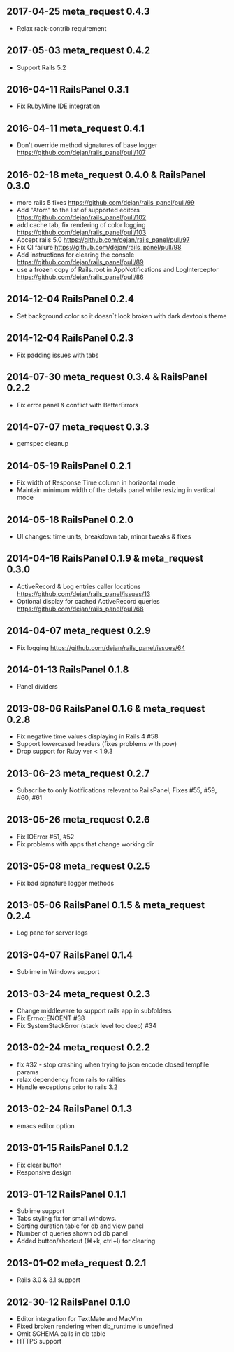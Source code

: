 ## 2017-04-25 meta_request 0.4.3
* Relax rack-contrib requirement

## 2017-05-03 meta_request 0.4.2
* Support Rails 5.2

## 2016-04-11 RailsPanel 0.3.1
* Fix RubyMine IDE integration

## 2016-04-11 meta_request 0.4.1
* Don't override method signatures of base logger https://github.com/dejan/rails_panel/pull/107

## 2016-02-18 meta_request 0.4.0 & RailsPanel 0.3.0
* more rails 5 fixes https://github.com/dejan/rails_panel/pull/99
* Add "Atom" to the list of supported editors https://github.com/dejan/rails_panel/pull/102
* add cache tab, fix rendering of color logging https://github.com/dejan/rails_panel/pull/103
* Accept rails 5.0 https://github.com/dejan/rails_panel/pull/97
* Fix CI failure https://github.com/dejan/rails_panel/pull/98
* Add instructions for clearing the console https://github.com/dejan/rails_panel/pull/89
* use a frozen copy of Rails.root in AppNotifications and LogInterceptor https://github.com/dejan/rails_panel/pull/86

## 2014-12-04 RailsPanel 0.2.4
* Set background color so it doesn`t look broken with dark devtools theme

## 2014-12-04 RailsPanel 0.2.3
* Fix padding issues with tabs

## 2014-07-30 meta_request 0.3.4 & RailsPanel 0.2.2
* Fix error panel & conflict with BetterErrors

## 2014-07-07 meta_request 0.3.3
* gemspec cleanup

## 2014-05-19 RailsPanel 0.2.1
* Fix width of Response Time column in horizontal mode
* Maintain minimum width of the details panel while resizing in vertical mode

## 2014-05-18 RailsPanel 0.2.0
* UI changes: time units, breakdown tab, minor tweaks & fixes

## 2014-04-16 RailsPanel 0.1.9 & meta_request 0.3.0
* ActiveRecord & Log entries caller locations https://github.com/dejan/rails_panel/issues/13
* Optional display for cached ActiveRecord queries https://github.com/dejan/rails_panel/pull/68

## 2014-04-07 meta_request 0.2.9
* Fix logging https://github.com/dejan/rails_panel/issues/64

## 2014-01-13 RailsPanel 0.1.8
* Panel dividers

## 2013-08-06 RailsPanel 0.1.6 & meta_request 0.2.8
* Fix negative time values displaying in Rails 4 #58
* Support lowercased headers (fixes problems with pow)
* Drop support for Ruby ver < 1.9.3

## 2013-06-23 meta_request 0.2.7
* Subscribe to only Notifications relevant to RailsPanel; Fixes #55, #59, #60, #61

## 2013-05-26 meta_request 0.2.6
* Fix IOError #51, #52
* Fix problems with apps that change working dir

## 2013-05-08 meta_request 0.2.5
* Fix bad signature logger methods

## 2013-05-06 RailsPanel 0.1.5 & meta_request 0.2.4
* Log pane for server logs

## 2013-04-07 RailsPanel 0.1.4
* Sublime in Windows support

## 2013-03-24 meta_request 0.2.3
* Change middleware to support rails app in subfolders
* Fix Errno::ENOENT #38
* Fix SystemStackError (stack level too deep) #34

## 2013-02-24 meta_request 0.2.2
* fix #32 - stop crashing when trying to json encode closed tempfile params
* relax dependency from rails to railties
* Handle exceptions prior to rails 3.2

## 2013-02-24 RailsPanel 0.1.3
* emacs editor option

## 2013-01-15 RailsPanel 0.1.2
* Fix clear button
* Responsive design

## 2013-01-12 RailsPanel 0.1.1
* Sublime support
* Tabs styling fix for small windows.
* Sorting duration table for db and view panel
* Number of queries shown od db panel
* Added button/shortcut (⌘+k, ctrl+l) for clearing

## 2013-01-02 meta_request 0.2.1
* Rails 3.0 & 3.1 support

## 2012-30-12 RailsPanel 0.1.0
* Editor integration for TextMate and MacVim
* Fixed broken rendering when db_runtime is undefined
* Omit SCHEMA calls in db table
* HTTPS support
